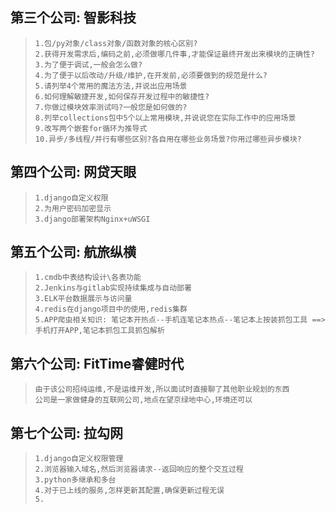 ## 第三个公司: 智影科技
>```
>1.包/py对象/class对象/函数对象的核心区别?
>2.获得开发需求后,编码之前,必须做哪几件事,才能保证最终开发出来模块的正确性?
>3.为了便于调试,一般会怎么做?
>4.为了便于以后改动/升级/维护,在开发前,必须要做到的规范是什么?
>5.请列举4个常用的魔法方法,并说出应用场景
>6.如何理解敏捷开发,如何保存开发过程中的敏捷性?
>7.你做过模块效率测试吗?一般您是如何做的?
>8.列举collections包中5个以上常用模块,并说说您在实际工作中的应用场景
>9.改写两个嵌套for循环为推导式
>10.异步/多线程/并行有哪些区别?各自用在哪些业务场景?你用过哪些异步模块?
>```

## 第四个公司: 网贷天眼
>```
>1.django自定义权限
>2.为用户密码加密显示
>3.django部署架构Nginx+uWSGI
>```

## 第五个公司: 航旅纵横
>```
>1.cmdb中表结构设计\各表功能
>2.Jenkins与gitlab实现持续集成与自动部署
>3.ELK平台数据展示与访问量
>4.redis在django项目中的使用,redis集群
>5.APP爬虫相关知识: 笔记本开热点--手机连笔记本热点--笔记本上按装抓包工具 ==> 手机打开APP,笔记本抓包工具抓包解析
>```

## 第六个公司: FitTime睿健时代
>```
>由于该公司招纯运维,不是运维开发,所以面试时直接聊了其他职业规划的东西
>公司是一家做健身的互联网公司,地点在望京绿地中心,环境还可以
>```

## 第七个公司: 拉勾网
>```
>1.django自定义权限管理
>2.浏览器输入域名,然后浏览器请求--返回响应的整个交互过程
>3.python多继承和多台
>4.对于已上线的服务,怎样更新其配置,确保更新过程无误
>5.
>```
